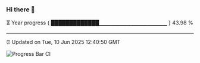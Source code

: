### Hi there 👋

⏳ Year progress { █████████████▁▁▁▁▁▁▁▁▁▁▁▁▁▁▁▁▁ } 43.98 %

---

⏰ Updated on Tue, 10 Jun 2025 12:40:50 GMT

![Progress Bar CI](https://github.com/liununu/liununu/workflows/Progress%20Bar%20CI/badge.svg)
